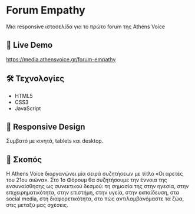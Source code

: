 # Forum Empathy
Μια responsive ιστοσελίδα για το πρώτο forum της Athens Voice

## 🔗 Live Demo

https://media.athensvoice.gr/forum-empathy

## 🛠 Τεχνολογίες

- HTML5
- CSS3
- JavaScript

## 📱 Responsive Design

Συμβατό με κινητά, tablets και desktop.

## 🎯 Σκοπός

H Athens Voice διοργανώνει μία σειρά συζητήσεων με τίτλο «Οι αρετές του 21ου αιώνα». Στο 1ο Φόρουμ θα συζητήσουμε την έννοια της ενσυναίσθησης ως συνεκτικού δεσμού: τη σημασία της στην ηγεσία, στην επιχειρηματικότητα, στην επιστήμη, στην υγεία, στην εκπαίδευση, στα social media, στη διαφορετικότητα, στο πώς αντιλαμβανόμαστε τα ζώα, στις μεταξύ μας σχέσεις.


